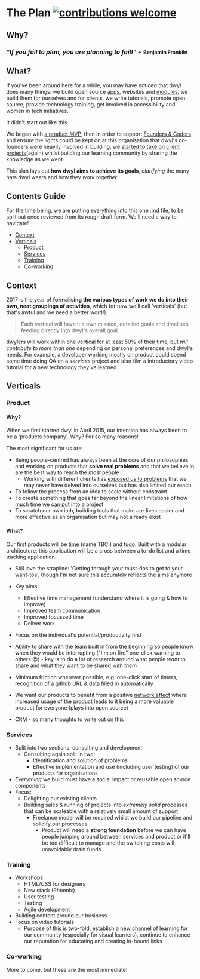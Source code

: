 # The Plan [![contributions welcome](https://img.shields.io/badge/contributions-welcome-brightgreen.svg?style=flat)](https://github.com/dwyl/phase-two/issues)


## Why?

### “_If you fail to plan, you are planning to fail!_” ~ <small>Benjamin Franklin</small>


## What?

If you've been around here for a while, you may have noticed that dwyl does many things:
we build open source [apps](https://github.com/dwyl/time), websites and [modules](https://github.com/dwyl/hapi-auth-jwt2),
we build them for ourselves and for clients, we write tutorials, promote open source,
provide technology training, get involved in accessibility and women in tech initiatives.

It didn't start out like this.

We began with [a product MVP](https://github.com/dwyl/time),
then in order to support [Founders & Coders](foundersandcoders.com) and ensure the lights
could be kept on at this organisation that dwyl's co-founders were heavily involved
in building, we [started to take on client projects](https://github.com/dwyl/ateam-proposal)(again)
whilst building our learning community by sharing the knowledge as we went.

This plan lays out **how dwyl aims to achieve its goals**, _clarifying_ the many hats
dwyl wears and how they _work together_.

## Contents Guide
For the time being, we are putting everything into this one .md file, to be split
out once reviewed from its rough draft form. We'll need a way to navigate!
+ [Context](#context)
+ [Verticals](#verticals)
  + [Product](#product)
  + [Services](#services)
  + [Training](#training)
  + [Co-working](#co-working)


## Context
2017 is the year of **formalising the various types of work we do into their
own, neat groupings of activities**, which for now we'll call 'verticals' (but that's
awful and we need a better word!).

> Each vertical will have it's own mission, detailed goals and timelines,
feeding directly into dwyl's overall goal.

dwylers will work within one vertical for at least 50% of their time, but _will
contribute to more than one_ depending on personal preferences and dwyl's needs.
For example, a developer working mostly on product could spend some time doing QA
on a _services_ project and also film a introductory video tutorial for a new technology they've learned.

## Verticals

### Product

#### Why?
When we first started dwyl in April 2015, our intention has always been to be a 'products company'. Why? For so many reasons!

The most significant for us are:
+ Being people-centred has always been at the core of our philosophies and
working on products that **solve real problems** and that we believe in are the best way to reach the *most* people
  + Working with different clients has [exposed us to problems](https://github.com/SafeLives) that we may never have delved into ourselves
  but has also limited our reach
+ To follow the process from an idea to scale without constraint
+ To create something that goes far beyond the linear limitations of how much
time we can put into a project
+ To scratch our own itch, building tools that make *our* lives easier and more
effective as an organisation but may not already exist

#### What?
Our first products will be [time](github.com/dwyl/time) (name TBC!) and [tudo](github.com/dwyl/tudo).
Built with a modular architecture, this application will be a cross between a
to-do list and a time tracking application.
+ Still love the strapline: 'Getting through your must-dos to get to your want-tos', though I'm not sure this accurately reflects the aims anymore
+ Key aims:
  + Effective time management (understand where it is going & how to improve)
  + Improved team communication
  + Improved focussed time
  + Deliver work
+ Focus on the individual's potential/productivity first
+ Ability to share with the team built in from the beginning so people know
 when they would be interrupting ("I'm on fire" one-click warning to others
:wink:) - key is to do a lot of research around what people _want_ to share
 and what they want to be shared _with them_
 + Minimum friction wherever possible, e.g. one-click start of timers,
 recognition of a github URL & data filled in automatically
 + We want our products to benefit from a positive [network effect](https://medium.com/evergreen-business-weekly/the-power-of-network-effects-why-they-make-such-valuable-companies-and-how-to-harness-them-5d3fbc3659f8#.6w6z2hjew) where increased usage of the product leads to it being a more valuable product for everyone (plays into open source)

+ CRM - so many thoughts to write out on this

### Services
+ Split into two sections: consulting and development
  + Consulting again split in two:
    + Identification and solution of problems
    + Effective implementation and use (including user testing)
    of our products for organisations
+ _Everything_ we build must have a social impact or reusable open source components
+ Focus:
  + Delighting our existing clients
  + Building sales & running of projects into _extremely solid_ processes that
  can be scaleable with a relatively small amount of support
    + Freelance model will be required whilst we build our pipeline and
    solidify our processes
      + Product will need a **strong foundation** before we can have people
      jumping around between services and product or it'll be too difficult to
      manage and the switching costs will unavoidably drain funds


### Training
+ Workshops
  + HTML/CSS for designers
  + New stack (Phoenix)
  + User testing
  + Testing
  + Agile development
+ Building content around our business
+ Focus on video tutorials
  + Purpose of this is two-fold: establish a new channel of learning for our
  community (especially for visual learners), continue to enhance our reputation
  for educating and creating in-bound links

### Co-working

More to come, but these are the most immediate!
